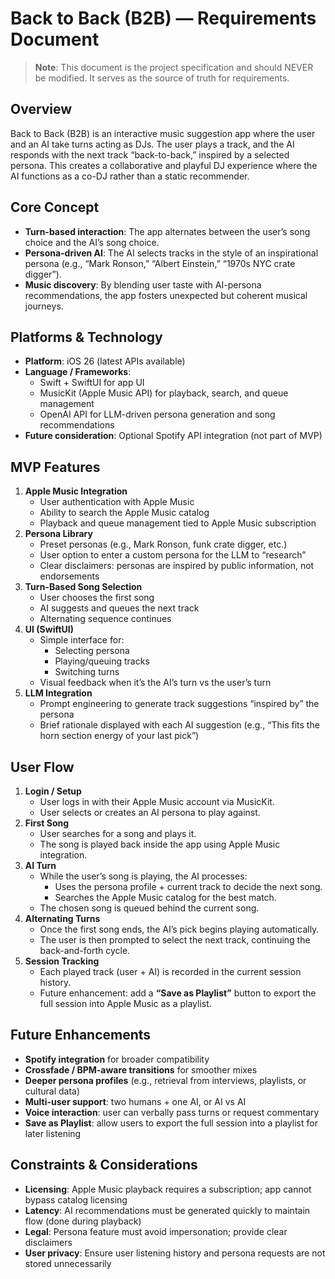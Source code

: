 # Back to Back (B2B) — Requirements Document

> **Note**: This document is the project specification and should NEVER be modified. It serves as the source of truth for requirements.

## Overview
Back to Back (B2B) is an interactive music suggestion app where the user and an AI take turns acting as DJs. The user plays a track, and the AI responds with the next track “back-to-back,” inspired by a selected persona. This creates a collaborative and playful DJ experience where the AI functions as a co-DJ rather than a static recommender.

## Core Concept
- **Turn-based interaction**: The app alternates between the user’s song choice and the AI’s song choice.
- **Persona-driven AI**: The AI selects tracks in the style of an inspirational persona (e.g., “Mark Ronson,” “Albert Einstein,” “1970s NYC crate digger”).
- **Music discovery**: By blending user taste with AI-persona recommendations, the app fosters unexpected but coherent musical journeys.

## Platforms & Technology
- **Platform**: iOS 26 (latest APIs available)
- **Language / Frameworks**:
  - Swift + SwiftUI for app UI
  - MusicKit (Apple Music API) for playback, search, and queue management
  - OpenAI API for LLM-driven persona generation and song recommendations
- **Future consideration**: Optional Spotify API integration (not part of MVP)

## MVP Features
1. **Apple Music Integration**
   - User authentication with Apple Music
   - Ability to search the Apple Music catalog
   - Playback and queue management tied to Apple Music subscription
2. **Persona Library**
   - Preset personas (e.g., Mark Ronson, funk crate digger, etc.)
   - User option to enter a custom persona for the LLM to “research”
   - Clear disclaimers: personas are inspired by public information, not endorsements
3. **Turn-Based Song Selection**
   - User chooses the first song
   - AI suggests and queues the next track
   - Alternating sequence continues
4. **UI (SwiftUI)**
   - Simple interface for:
     - Selecting persona
     - Playing/queuing tracks
     - Switching turns
   - Visual feedback when it’s the AI’s turn vs the user’s turn
5. **LLM Integration**
   - Prompt engineering to generate track suggestions “inspired by” the persona
   - Brief rationale displayed with each AI suggestion (e.g., “This fits the horn section energy of your last pick”)

## User Flow
1. **Login / Setup**
   - User logs in with their Apple Music account via MusicKit.
   - User selects or creates an AI persona to play against.
2. **First Song**
   - User searches for a song and plays it.
   - The song is played back inside the app using Apple Music integration.
3. **AI Turn**
   - While the user’s song is playing, the AI processes:
     - Uses the persona profile + current track to decide the next song.
     - Searches the Apple Music catalog for the best match.
   - The chosen song is queued behind the current song.
4. **Alternating Turns**
   - Once the first song ends, the AI’s pick begins playing automatically.
   - The user is then prompted to select the next track, continuing the back-and-forth cycle.
5. **Session Tracking**
   - Each played track (user + AI) is recorded in the current session history.
   - Future enhancement: add a **“Save as Playlist”** button to export the full session into Apple Music as a playlist.

## Future Enhancements
- **Spotify integration** for broader compatibility
- **Crossfade / BPM-aware transitions** for smoother mixes
- **Deeper persona profiles** (e.g., retrieval from interviews, playlists, or cultural data)
- **Multi-user support**: two humans + one AI, or AI vs AI
- **Voice interaction**: user can verbally pass turns or request commentary
- **Save as Playlist**: allow users to export the full session into a playlist for later listening

## Constraints & Considerations
- **Licensing**: Apple Music playback requires a subscription; app cannot bypass catalog licensing
- **Latency**: AI recommendations must be generated quickly to maintain flow (done during playback)
- **Legal**: Persona feature must avoid impersonation; provide clear disclaimers
- **User privacy**: Ensure user listening history and persona requests are not stored unnecessarily